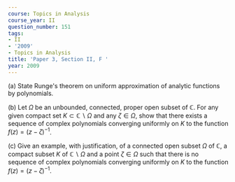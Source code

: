 ```yaml
---
course: Topics in Analysis
course_year: II
question_number: 151
tags:
- II
- '2009'
- Topics in Analysis
title: 'Paper 3, Section II, F '
year: 2009
---
```




(a) State Runge's theorem on uniform approximation of analytic functions by polynomials.

(b) Let $\Omega$ be an unbounded, connected, proper open subset of $\mathbb{C}$. For any given compact set $K \subset \mathbb{C} \backslash \Omega$ and any $\zeta \in \Omega$, show that there exists a sequence of complex polynomials converging uniformly on $K$ to the function $f(z)=(z-\zeta)^{-1}$.

(c) Give an example, with justification, of a connected open subset $\Omega$ of $\mathbb{C}$, a compact subset $K$ of $\mathbb{C} \backslash \Omega$ and a point $\zeta \in \Omega$ such that there is no sequence of complex polynomials converging uniformly on $K$ to the function $f(z)=(z-\zeta)^{-1}$.